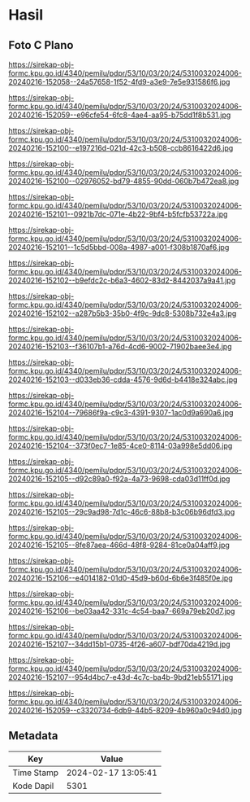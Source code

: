 # Hasil

## Foto C Plano

https://sirekap-obj-formc.kpu.go.id/4340/pemilu/pdpr/53/10/03/20/24/5310032024006-20240216-152058--24a57658-1f52-4fd9-a3e9-7e5e931586f6.jpg

https://sirekap-obj-formc.kpu.go.id/4340/pemilu/pdpr/53/10/03/20/24/5310032024006-20240216-152059--e96cfe54-6fc8-4ae4-aa95-b75dd1f8b531.jpg

https://sirekap-obj-formc.kpu.go.id/4340/pemilu/pdpr/53/10/03/20/24/5310032024006-20240216-152100--e197216d-021d-42c3-b508-ccb8616422d6.jpg

https://sirekap-obj-formc.kpu.go.id/4340/pemilu/pdpr/53/10/03/20/24/5310032024006-20240216-152100--02976052-bd79-4855-90dd-060b7b472ea8.jpg

https://sirekap-obj-formc.kpu.go.id/4340/pemilu/pdpr/53/10/03/20/24/5310032024006-20240216-152101--0921b7dc-071e-4b22-9bf4-b5fcfb53722a.jpg

https://sirekap-obj-formc.kpu.go.id/4340/pemilu/pdpr/53/10/03/20/24/5310032024006-20240216-152101--1c5d5bbd-008a-4987-a001-f308b1870af6.jpg

https://sirekap-obj-formc.kpu.go.id/4340/pemilu/pdpr/53/10/03/20/24/5310032024006-20240216-152102--b9efdc2c-b6a3-4602-83d2-8442037a9a41.jpg

https://sirekap-obj-formc.kpu.go.id/4340/pemilu/pdpr/53/10/03/20/24/5310032024006-20240216-152102--a287b5b3-35b0-4f9c-9dc8-5308b732e4a3.jpg

https://sirekap-obj-formc.kpu.go.id/4340/pemilu/pdpr/53/10/03/20/24/5310032024006-20240216-152103--f36107b1-a76d-4cd6-9002-71902baee3e4.jpg

https://sirekap-obj-formc.kpu.go.id/4340/pemilu/pdpr/53/10/03/20/24/5310032024006-20240216-152103--d033eb36-cdda-4576-9d6d-b4418e324abc.jpg

https://sirekap-obj-formc.kpu.go.id/4340/pemilu/pdpr/53/10/03/20/24/5310032024006-20240216-152104--79686f9a-c9c3-4391-9307-1ac0d9a690a6.jpg

https://sirekap-obj-formc.kpu.go.id/4340/pemilu/pdpr/53/10/03/20/24/5310032024006-20240216-152104--373f0ec7-1e85-4ce0-8114-03a998e5dd06.jpg

https://sirekap-obj-formc.kpu.go.id/4340/pemilu/pdpr/53/10/03/20/24/5310032024006-20240216-152105--d92c89a0-f92a-4a73-9698-cda03d11ff0d.jpg

https://sirekap-obj-formc.kpu.go.id/4340/pemilu/pdpr/53/10/03/20/24/5310032024006-20240216-152105--29c9ad98-7d1c-46c6-88b8-b3c06b96dfd3.jpg

https://sirekap-obj-formc.kpu.go.id/4340/pemilu/pdpr/53/10/03/20/24/5310032024006-20240216-152105--8fe87aea-466d-48f8-9284-81ce0a04aff9.jpg

https://sirekap-obj-formc.kpu.go.id/4340/pemilu/pdpr/53/10/03/20/24/5310032024006-20240216-152106--e4014182-01d0-45d9-b60d-6b6e3f485f0e.jpg

https://sirekap-obj-formc.kpu.go.id/4340/pemilu/pdpr/53/10/03/20/24/5310032024006-20240216-152106--be03aa42-331c-4c54-baa7-669a79eb20d7.jpg

https://sirekap-obj-formc.kpu.go.id/4340/pemilu/pdpr/53/10/03/20/24/5310032024006-20240216-152107--34dd15b1-0735-4f26-a607-bdf70da4219d.jpg

https://sirekap-obj-formc.kpu.go.id/4340/pemilu/pdpr/53/10/03/20/24/5310032024006-20240216-152107--954d4bc7-e43d-4c7c-ba4b-9bd21eb55171.jpg

https://sirekap-obj-formc.kpu.go.id/4340/pemilu/pdpr/53/10/03/20/24/5310032024006-20240216-152059--c3320734-6db9-44b5-8209-4b960a0c94d0.jpg


## Metadata

| Key        | Value               |
| ---------- | ------------------- |
| Time Stamp | 2024-02-17 13:05:41 |
| Kode Dapil | 5301                |



